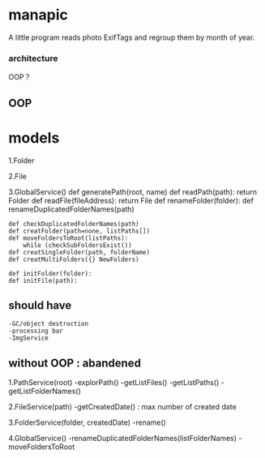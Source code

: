 # manapic
A little program reads photo ExifTags and regroup them by month of year.


### architecture

OOP？

## OOP
# models
1.Folder

2.File


3.GlobalService()
    def generatePath(root, name)
    def readPath(path): return Folder
    def readFile(fileAddress): return File
    def renameFolder(folder):
    def renameDuplicatedFolderNames(path)

    def checkDuplicatedFolderNames(path)
    def creatFolder(path=none, listPaths[])
    def moveFoldersToRoot(listPaths):
        while (checkSubFoldersExist())
    def creatSingleFolder(path, folderName)
    def creatMultiFolders({} NewFolders)

    def initFolder(folder):
    def initFile(path):



## should have
    -GC/object destroction
    -processing bar
    -ImgService



## without OOP : abandened
1.PathService(root)
    -explorPath()
    -getListFiles()
    -getListPaths()
    -getListFolderNames()

2.FileService(path)
    -getCreatedDate() : max number of created date

3.FolderService(folder, createdDate)
    -rename()

4.GlobalService()
    -renameDuplicatedFolderNames(listFolderNames)
    -moveFoldersToRoot

